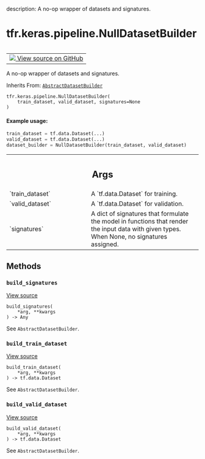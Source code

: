 description: A no-op wrapper of datasets and signatures.

<div itemscope itemtype="http://developers.google.com/ReferenceObject">
<meta itemprop="name" content="tfr.keras.pipeline.NullDatasetBuilder" />
<meta itemprop="path" content="Stable" />
<meta itemprop="property" content="__init__"/>
<meta itemprop="property" content="build_signatures"/>
<meta itemprop="property" content="build_train_dataset"/>
<meta itemprop="property" content="build_valid_dataset"/>
</div>

# tfr.keras.pipeline.NullDatasetBuilder

<!-- Insert buttons and diff -->

<table class="tfo-notebook-buttons tfo-api nocontent" align="left">
<td>
  <a target="_blank" href="https://github.com/tensorflow/ranking/tree/master/tensorflow_ranking/python/keras/pipeline.py#L794-L830">
    <img src="https://www.tensorflow.org/images/GitHub-Mark-32px.png" />
    View source on GitHub
  </a>
</td>
</table>

A no-op wrapper of datasets and signatures.

Inherits From:
[`AbstractDatasetBuilder`](../../../tfr/keras/pipeline/AbstractDatasetBuilder.md)

<pre class="devsite-click-to-copy prettyprint lang-py tfo-signature-link">
<code>tfr.keras.pipeline.NullDatasetBuilder(
    train_dataset, valid_dataset, signatures=None
)
</code></pre>

<!-- Placeholder for "Used in" -->

#### Example usage:

```python
train_dataset = tf.data.Dataset(...)
valid_dataset = tf.data.Dataset(...)
dataset_builder = NullDatasetBuilder(train_dataset, valid_dataset)
```

<!-- Tabular view -->
 <table class="responsive fixed orange">
<colgroup><col width="214px"><col></colgroup>
<tr><th colspan="2"><h2 class="add-link">Args</h2></th></tr>

<tr>
<td>
`train_dataset`
</td>
<td>
A `tf.data.Dataset` for training.
</td>
</tr><tr>
<td>
`valid_dataset`
</td>
<td>
A `tf.data.Dataset` for validation.
</td>
</tr><tr>
<td>
`signatures`
</td>
<td>
A dict of signatures that formulate the model in functions
that render the input data with given types. When None, no signatures
assigned.
</td>
</tr>
</table>

## Methods

<h3 id="build_signatures"><code>build_signatures</code></h3>

<a target="_blank" href="https://github.com/tensorflow/ranking/tree/master/tensorflow_ranking/python/keras/pipeline.py#L828-L830">View
source</a>

<pre class="devsite-click-to-copy prettyprint lang-py tfo-signature-link">
<code>build_signatures(
    *arg, **kwargs
) -> Any
</code></pre>

See `AbstractDatasetBuilder`.

<h3 id="build_train_dataset"><code>build_train_dataset</code></h3>

<a target="_blank" href="https://github.com/tensorflow/ranking/tree/master/tensorflow_ranking/python/keras/pipeline.py#L820-L822">View
source</a>

<pre class="devsite-click-to-copy prettyprint lang-py tfo-signature-link">
<code>build_train_dataset(
    *arg, **kwargs
) -> tf.data.Dataset
</code></pre>

See `AbstractDatasetBuilder`.

<h3 id="build_valid_dataset"><code>build_valid_dataset</code></h3>

<a target="_blank" href="https://github.com/tensorflow/ranking/tree/master/tensorflow_ranking/python/keras/pipeline.py#L824-L826">View
source</a>

<pre class="devsite-click-to-copy prettyprint lang-py tfo-signature-link">
<code>build_valid_dataset(
    *arg, **kwargs
) -> tf.data.Dataset
</code></pre>

See `AbstractDatasetBuilder`.
